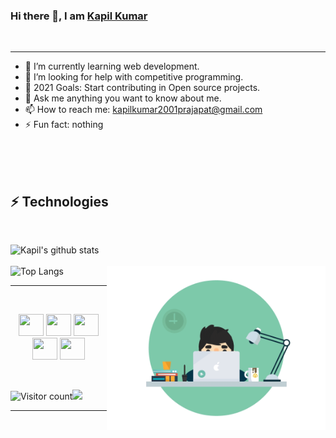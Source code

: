### Hi there 👋, I am [Kapil Kumar](kapilkumar.netlify.app)
<br/>
<hr>

- 🌱 I’m currently learning web development.
- 🤔 I’m looking for help with competitive programming.
- 🥅 2021 Goals: Start contributing in Open source projects.
- 💬 Ask me anything you want to know about me.
- 📫 How to reach me: kapilkumar2001prajapat@gmail.com 
- ⚡ Fun fact: nothing

<br/>
<br/>


<br/>

## ⚡ Technologies

  <br/>


![Kapil's github stats](https://github-readme-stats.vercel.app/api?username=kapilkumar2001&show_icons=true&theme=radical)
<br/>
<br/>
<img src="https://raw.githubusercontent.com/nirala69/nirala69/master/70804f7e25b11f29db904f2fa7b4cd9d.gif" width="350" align='right'>
![Top Langs](https://github-readme-stats.vercel.app/api/top-langs/?username=kapilkumar2001)
<br>
<hr>
<br>
<p align="center">
    <a href="https://twitter.com/imkapil31" alt="Twitter"><img width="40px" height="35px" margin-left="25px" src="https://i.pinimg.com/originals/28/90/ba/2890bac9ba41e52707f36268231dfe9e.png"></a>
    <a href="https://www.linkedin.com/in/kapil-kumar-423993197/" alt="Linkedin"><img width="40px" height="35px" margin-left="25px" src="https://img.flaticon.com/icons/png/512/174/174857.png?size=1200x630f&pad=10,10,10,10&ext=png&bg=FFFFFFFF"></a>
    <a href="https://www.instagram.com/imkapil16/" alt="Instagram"><img width="40px" height="35px" margin-left="25px" src="https://assets.stickpng.com/images/580b57fcd9996e24bc43c521.png"></a>
    <a href="https://github.com/kapilkumar2001" alt="GitHub"><img width="40px" height="35px" margin-left="25px" src="https://e7.pngegg.com/pngimages/914/758/png-clipart-github-social-media-computer-icons-logo-android-github-logo-computer-wallpaper.png"></a>
    <a href="https://facebook.com/imkapil16" alt="Facebook"><img width="40px" height="35px" margin-left="25px" src="https://facebookbrand.com/wp-content/uploads/2019/04/f_logo_RGB-Hex-Blue_512.png?w=512&h=512"></a>
</p>
  
<br/>

![Visitor count](https://visitor-badge.laobi.icu/badge?page_id=kapilkumar2001.kapilkumar2001)<img src="https://media.giphy.com/media/dxn6fRlTIShoeBr69N/giphy.gif" width="30">

<hr>
